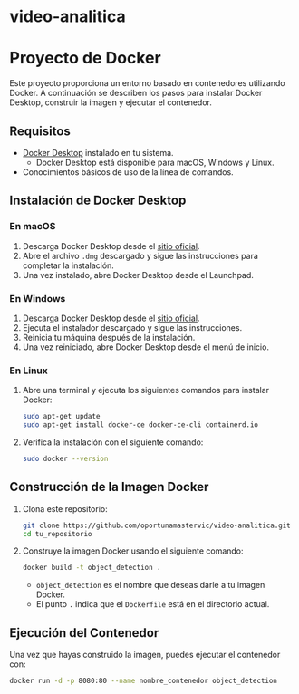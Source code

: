 # video-analitica

# Proyecto de Docker

Este proyecto proporciona un entorno basado en contenedores utilizando Docker. A continuación se describen los pasos para instalar Docker Desktop, construir la imagen y ejecutar el contenedor.

## Requisitos

- [Docker Desktop](https://www.docker.com/products/docker-desktop) instalado en tu sistema.
  - Docker Desktop está disponible para macOS, Windows y Linux.
- Conocimientos básicos de uso de la línea de comandos.

## Instalación de Docker Desktop

### En macOS

1. Descarga Docker Desktop desde el [sitio oficial](https://www.docker.com/products/docker-desktop).
2. Abre el archivo `.dmg` descargado y sigue las instrucciones para completar la instalación.
3. Una vez instalado, abre Docker Desktop desde el Launchpad.

### En Windows

1. Descarga Docker Desktop desde el [sitio oficial](https://www.docker.com/products/docker-desktop).
2. Ejecuta el instalador descargado y sigue las instrucciones.
3. Reinicia tu máquina después de la instalación.
4. Una vez reiniciado, abre Docker Desktop desde el menú de inicio.

### En Linux

1. Abre una terminal y ejecuta los siguientes comandos para instalar Docker:

   ```bash
   sudo apt-get update
   sudo apt-get install docker-ce docker-ce-cli containerd.io
   ```

2. Verifica la instalación con el siguiente comando:

   ```bash
   sudo docker --version
   ```

## Construcción de la Imagen Docker

1. Clona este repositorio:

   ```bash
   git clone https://github.com/oportunamastervic/video-analitica.git
   cd tu_repositorio
   ```

2. Construye la imagen Docker usando el siguiente comando:

   ```bash
   docker build -t object_detection .
   ```

   - `object_detection` es el nombre que deseas darle a tu imagen Docker.
   - El punto `.` indica que el `Dockerfile` está en el directorio actual.

## Ejecución del Contenedor

Una vez que hayas construido la imagen, puedes ejecutar el contenedor con:

```bash
docker run -d -p 8080:80 --name nombre_contenedor object_detection
```
